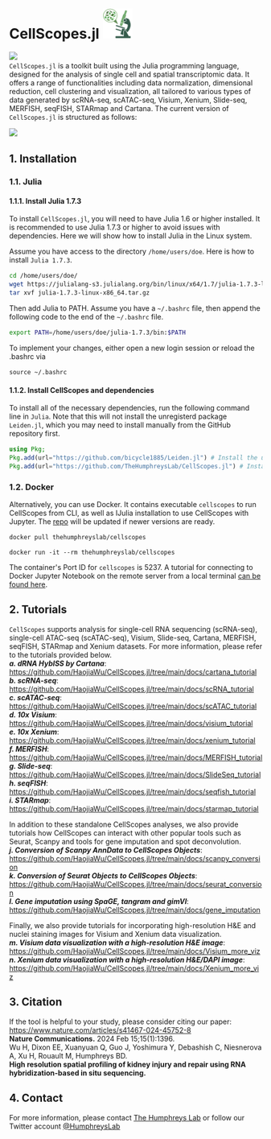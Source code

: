 # CellScopes.jl <img src="https://github.com/HaojiaWu/CellScopes.jl/blob/main/data/logo.png" width="60" height="60"> <br>
<img src="https://github.com/HaojiaWu/CellScopes.jl/blob/main/data/cs_demo.png"> <br>
```CellScopes.jl``` is a toolkit built using the Julia programming language, designed for the analysis of single cell and spatial transcriptomic data. It offers a range of functionalities including data normalization, dimensional reduction, cell clustering and visualization, all tailored to various types of data generated by scRNA-seq, scATAC-seq, Visium, Xenium, Slide-seq, MERFISH, seqFISH, STARmap and Cartana. The current version of ```CellScopes.jl``` is structured as follows:

<img src="https://github.com/HaojiaWu/CellScopes.jl/blob/main/data/CellScopes2.png" width="1000"> <br>

## 1. Installation

### 1.1. Julia

#### 1.1.1. Install Julia 1.7.3
To install ```CellScopes.jl```, you will need to have Julia 1.6 or higher installed. It is recommended to use Julia 1.7.3 or higher to avoid issues with dependencies. Here we will show how to install Julia in the Linux system.

Assume you have access to the directory ```/home/users/doe```. Here is how to install ```Julia 1.7.3```.

```bash
cd /home/users/doe/
wget https://julialang-s3.julialang.org/bin/linux/x64/1.7/julia-1.7.3-linux-x86_64.tar.gz
tar xvf julia-1.7.3-linux-x86_64.tar.gz
```
Then add Julia to PATH. Assume you have a ```~/.bashrc``` file, then append the following code to the end of the ```~/.bashrc``` file.

```bash
export PATH=/home/users/doe/julia-1.7.3/bin:$PATH
```

To implement your changes, either open a new login session or reload the .bashrc via

```
source ~/.bashrc
```

#### 1.1.2. Install CellScopes and dependencies
To install all of the necessary dependencies, run the following command line in ```Julia```. Note that this will not install the unregisterd package ```Leiden.jl```, which you may need to install manually from the GitHub repository first.

```julia
using Pkg;
Pkg.add(url="https://github.com/bicycle1885/Leiden.jl") # Install the unregistered dependency Leiden.jl
Pkg.add(url="https://github.com/TheHumphreysLab/CellScopes.jl") # Install CellScopes.jl
```

### 1.2. Docker

Alternatively, you can use Docker. It contains executable ```cellscopes``` to run CellScopes from CLI, as well as IJulia installation to use CellScopes with Jupyter. The [repo](https://hub.docker.com/r/thehumphreyslab/cellscopes/tags) will be updated if newer versions are ready.

```
docker pull thehumphreyslab/cellscopes
```
```
docker run -it --rm thehumphreyslab/cellscopes
```
The container's Port ID for ```cellscopes``` is 5237. A tutorial for connecting to Docker Jupyter Notebook on the remote server from a local terminal [can be found here](https://github.com/HaojiaWu/CellScopes.jl/blob/main/docs/docker_tutorial/CellScopes_for_Docker24.0.5.md).


## 2. Tutorials
```CellScopes``` supports analysis for single-cell RNA sequencing (scRNA-seq), single-cell ATAC-seq (scATAC-seq), Visium, Slide-seq, Cartana, MERFISH, seqFISH, STARmap and Xenium datasets. For more information, please refer to the tutorials provided below.
<br>
***a. dRNA HybISS by Cartana***: https://github.com/HaojiaWu/CellScopes.jl/tree/main/docs/cartana_tutorial
<br>
***b. scRNA-seq***: https://github.com/HaojiaWu/CellScopes.jl/tree/main/docs/scRNA_tutorial
<br>
***c. scATAC-seq***: https://github.com/HaojiaWu/CellScopes.jl/tree/main/docs/scATAC_tutorial
<br>
***d. 10x Visium***: https://github.com/HaojiaWu/CellScopes.jl/tree/main/docs/visium_tutorial
<br>
***e. 10x Xenium***: https://github.com/HaojiaWu/CellScopes.jl/tree/main/docs/xenium_tutorial
<br>
***f. MERFISH***: https://github.com/HaojiaWu/CellScopes.jl/tree/main/docs/MERFISH_tutorial
<br>
***g. Slide-seq***: https://github.com/HaojiaWu/CellScopes.jl/tree/main/docs/SlideSeq_tutorial
<br>
***h. seqFISH***: https://github.com/HaojiaWu/CellScopes.jl/tree/main/docs/seqfish_tutorial
<br>
***i. STARmap***: https://github.com/HaojiaWu/CellScopes.jl/tree/main/docs/starmap_tutorial
<br>

In addition to these standalone CellScopes analyses, we also provide tutorials how CellScopes can interact with other popular tools such as Seurat, Scanpy and tools for gene imputation and spot deconvolution.
<br>
***j. Conversion of Scanpy AnnData to CellScopes Objects***: https://github.com/HaojiaWu/CellScopes.jl/tree/main/docs/scanpy_conversion
<br>
***k. Conversion of Seurat Objects to CellScopes Objects***: https://github.com/HaojiaWu/CellScopes.jl/tree/main/docs/seurat_conversion
<br>
***l. Gene imputation using SpaGE, tangram and gimVI***: https://github.com/HaojiaWu/CellScopes.jl/tree/main/docs/gene_imputation
<br>

Finally, we also provide tutorials for incorporating high-resolution H&E and nuclei staining images for Visium and Xenium data visualization.
<br>
***m. Visium data visualization with a high-resolution H&E image***: https://github.com/HaojiaWu/CellScopes.jl/tree/main/docs/Visium_more_viz
<br>
***n. Xenium data visualization with a high-resolution H&E/DAPI image***: https://github.com/HaojiaWu/CellScopes.jl/tree/main/docs/Xenium_more_viz
<br>

## 3. Citation
If the tool is helpful to your study, please consider citing our paper: <br />
https://www.nature.com/articles/s41467-024-45752-8 <br />
**Nature Communications.**  2024 Feb 15;15(1):1396.<br />
Wu H, Dixon EE, Xuanyuan Q, Guo J, Yoshimura Y, Debashish C, Niesnerova A, Xu H, Rouault M, Humphreys BD. <br />
**High resolution spatial profiling of kidney injury and repair using RNA hybridization-based in situ sequencing.** <br />

## 4. Contact
For more information, please contact <a href="https://humphreyslab.com/">The Humphreys Lab</a> or follow our Twitter account <a href="https://twitter.com/humphreyslab?lang=en">@HumphreysLab</a>
